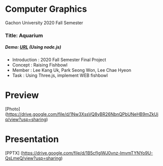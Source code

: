 # Computer Graphics
Gachon University 2020 Fall Semester


### Title: Aquarium

##### Demo: [URL](https://fish.chlee1001.synology.me/) (Using node.js)
  - Introduction : 2020 Fall Semester Final Project
  - Concept : Raising Fishbowl
  - Member : Lee Kang Uk, Park Seong Won, Lee Chae Hyeon
  - Task : Using Three.js, implement WEB fishbowl
  
# Preview
[Photo]
(https://drive.google.com/file/d/1Nw3XssVQ8yBR26NbnQPbUNeHB9mZkUjq/view?usp=sharing)

# Presentation
[PPTX]
(https://drive.google.com/file/d/1B5cfIglWJ0vnz-ImvmTYNYo9U-QsLmeQ/view?usp=sharing)
